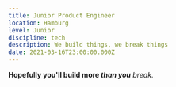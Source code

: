 ```yaml
---
title: Junior Product Engineer
location: Hamburg
level: Junior
discipline: tech
description: We build things, we break things
date: 2021-03-16T23:00:00.000Z
---
```


**Hopefully you'll build more _than you_** _break._
